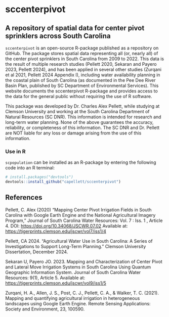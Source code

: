 
<!-- README.md is generated from README.Rmd. Please edit that file -->

# sccenterpivot

<!-- badges: start -->

<!-- badges: end -->

## A repository of spatial data for center pivot sprinklers across South Carolina

`sccenterpivot` is an open-source R-package published as a repository on
GitHub. The package stores spatial data representing all (or, nearly
all) of the center pivot sprinklers in South Carolina from 2009 to 2022.
This data is the result of multiple research studies (Pellett 2020,
Sekaran and Payero 2023, Pellett 2024), and has been applied in several
other studies (Zurqani et al 2021, Pellett 2024 Appendix I), including
water availability planning in the coastal plain of South Carolina (as
documented in the Pee Dee River Basin Plan, published by SC Department
of Environmental Services). This website documents the sccenterpivot
R-package and provides access to the data for the general public without
requiring the use of R software.

This package was developed by Dr. Charles Alex Pellett, while studying
at Clemson University and working at the South Carolina Department of
Natural Resources (SC DNR). This information is intended for research
and long-term water planning. None of the above guarantees the accuracy,
reliability, or completeness of this information. The SC DNR and
Dr. Pellett are NOT liable for any loss or damage arising from the use
of this information.

### Use in R

`scpopulation` can be installed as an R-package by entering the
following code into an R terminal:

``` r
# install.packages("devtools")
devtools::install_github("capellett/sccenterpivot")
```

## References

Pellett, C. Alex (2020) “Mapping Center Pivot Irrigation Fields in South
Carolina with Google Earth Engine and the National Agricultural Imagery
Program,” Journal of South Carolina Water Resources: Vol. 7 : Iss. 1 ,
Article 4. DOI: <https://doi.org/10.34068/JSCWR.07.02> Available at:
<https://tigerprints.clemson.edu/jscwr/vol7/iss1/4>

Pellett, CA 2024. “Agricultural Water Use in South Carolina: A Series of
Investigations to Support Long-Term Planning.” Clemson University
Dissertation, December 2024.

Sekaran U, Payero JO. 2023. Mapping and Characterization of Center Pivot
and Lateral Move Irrigation Systems in South Carolina Using Quantum
Geographic Information System. Journal of South Carolina Water
Resources: 9(1), Article 5. Available at:
<https://tigerprints.clemson.edu/jscwr/vol9/iss1/5>

Zurqani, H. A., Allen, J. S., Post, C. J., Pellett, C. A., & Walker, T.
C. (2021). Mapping and quantifying agricultural irrigation in
heterogeneous landscapes using Google Earth Engine. Remote Sensing
Applications: Society and Environment, 23, 100590.
